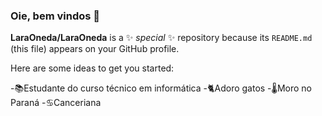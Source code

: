 ### Oie, bem vindos 👋


**LaraOneda/LaraOneda** is a ✨ _special_ ✨ repository because its `README.md` (this file) appears on your GitHub profile.

Here are some ideas to get you started:

-📚Estudante do curso técnico em informática
-🐈Adoro gatos
-🌡Moro no Paraná
-♋Canceriana


